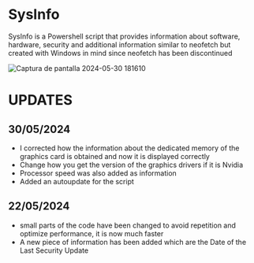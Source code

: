 # SysInfo
SysInfo is a Powershell script that provides information about software, hardware, security and additional information similar to neofetch but created with Windows in mind since neofetch has been discontinued

![Captura de pantalla 2024-05-30 181610](https://github.com/Nooch98/SysInfo/assets/73700510/2cd6651a-83fe-4e34-bfd3-824cf4fc7f9e)

# UPDATES
## 30/05/2024
* I corrected how the information about the dedicated memory of the graphics card is obtained and now it is displayed correctly
* Change how you get the version of the graphics drivers if it is Nvidia
* Processor speed was also added as information
* Added an autoupdate for the script

## 22/05/2024
* small parts of the code have been changed to avoid repetition and optimize performance, it is now much faster
* A new piece of information has been added which are the Date of the Last Security Update
